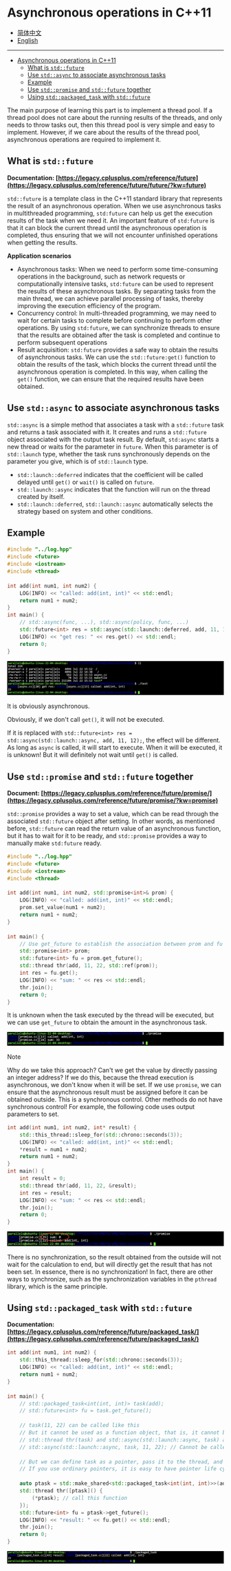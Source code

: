 # Asynchronous operations in C++11

- [简体中文](./asynchronous.md)
- [English](./asynchronous-en.md)

***
- [Asynchronous operations in C++11](#asynchronous-operations-in-c11)
  - [What is `std::future`](#what-is-stdfuture)
  - [Use `std::async` to associate asynchronous tasks](#use-stdasync-to-associate-asynchronous-tasks)
  - [Example](#example)
  - [Use `std::promise` and `std::future` together](#use-stdpromise-and-stdfuture-together)
  - [Using `std::packaged_task` with `std::future`](#using-stdpackaged_task-with-stdfuture)


The main purpose of learning this part is to implement a thread pool. If a thread pool does not care about the running results of the threads, and only needs to throw tasks out, then this thread pool is very simple and easy to implement. However, if we care about the results of the thread pool, asynchronous operations are required to implement it.

## What is `std::future`

**Documentation: [https://legacy.cplusplus.com/reference/future](https://legacy.cplusplus.com/reference/future/future/?kw=future)**

`std::future` is a template class in the C++11 standard library that represents the result of an asynchronous operation. When we use asynchronous tasks in multithreaded programming, `std:future` can help us get the execution results of the task when we need it. An important feature of `std:future` is that it can block the current thread until the asynchronous operation is completed, thus ensuring that we will not encounter unfinished operations when getting the results.

**Application scenarios**

- Asynchronous tasks: When we need to perform some time-consuming operations in the background, such as network requests or computationally intensive tasks, `std:future` can be used to represent the results of these asynchronous tasks. By separating tasks from the main thread, we can achieve parallel processing of tasks, thereby improving the execution efficiency of the program.
- Concurrency control: In multi-threaded programming, we may need to wait for certain tasks to complete before continuing to perform other operations. By using `std:future`, we can synchronize threads to ensure that the results are obtained after the task is completed and continue to perform subsequent operations
- Result acquisition: `std:future` provides a safe way to obtain the results of asynchronous tasks. We can use the `std::future:get()` function to obtain the results of the task, which blocks the current thread until the asynchronous operation is completed. In this way, when calling the `get()` function, we can ensure that the required results have been obtained.


## Use `std::async` to associate asynchronous tasks

`std::async` is a simple method that associates a task with a `std::future` task and returns a task associated with it. It creates and runs a `std::future` object associated with the output task result. By default, `std:async` starts a new thread or waits for the parameter in `future`. When this parameter is of `std::launch` type, whether the task runs synchronously depends on the parameter you give, which is of `std::launch` type.
- `std::launch::deferred` indicates that the coefficient will be called delayed until `get()` or `wait()` is called on `future`.
- `std::launch::async` indicates that the function will run on the thread created by itself.
- `std::launch::deferred`, `std::launch::async` automatically selects the strategy based on system and other conditions.


## Example

```cpp
#include "../log.hpp"
#include <future>
#include <iostream>
#include <thread>

int add(int num1, int num2) {
    LOG(INFO) << "called: add(int, int)" << std::endl;
    return num1 + num2;
}
int main() {
    // std::async(func, ...), std::async(policy, func, ...)
    std::future<int> res = std::async(std::launch::deferred, add, 11, 12);
    LOG(INFO) << "get res: " << res.get() << std::endl;
    return 0;
}
```

![](./assets/19.png)

It is obviously asynchronous.

Obviously, if we don't call `get()`, it will not be executed.

If it is replaced with `std::future<int> res = std::async(std::launch::async, add, 11, 12);`, the effect will be different. As long as `async` is called, it will start to execute. When it will be executed, it is unknown! But it will definitely not wait until `get()` is called.

## Use `std::promise` and `std::future` together

**Document: [https://legacy.cplusplus.com/reference/future/promise/](https://legacy.cplusplus.com/reference/future/promise/?kw=promise)**

`std::promise` provides a way to set a value, which can be read through the associated `std::future` object after setting. In other words, as mentioned before, `std::future` can read the return value of an asynchronous function, but it has to wait for it to be ready, and `std::promise` provides a way to manually make `std:future` ready.


```cpp
#include "../log.hpp"
#include <future>
#include <iostream>
#include <thread>

int add(int num1, int num2, std::promise<int>& prom) {
    LOG(INFO) << "called: add(int, int)" << std::endl;
    prom.set_value(num1 + num2);
    return num1 + num2;
}

int main() {
    // Use get_future to establish the association between prom and fu
    std::promise<int> prom;
    std::future<int> fu = prom.get_future();
    std::thread thr(add, 11, 22, std::ref(prom));
    int res = fu.get();
    LOG(INFO) << "sum: " << res << std::endl;
    thr.join();
    return 0;
}
```

It is unknown when the task executed by the thread will be executed, but we can use `get_future` to obtain the amount in the asynchronous task.

![](./assets/20.png)

> [!NOTE]
> Why do we take this approach? Can't we get the value by directly passing an integer address? If we do this, because the thread execution is asynchronous, we don't know when it will be set. If we use `promise`, we can ensure that the asynchronous result must be assigned before it can be obtained outside. This is a synchronous control. Other methods do not have synchronous control! For example, the following code uses output parameters to set.

```cpp
int add(int num1, int num2, int* result) {
    std::this_thread::sleep_for(std::chrono::seconds(3));
    LOG(INFO) << "called: add(int, int)" << std::endl;
    *result = num1 + num2;
    return num1 + num2;
}
int main() {
    int result = 0;
    std::thread thr(add, 11, 22, &result);
    int res = result;
    LOG(INFO) << "sum: " << res << std::endl;
    thr.join();
    return 0;
}
```

![](./assets/21.png)

There is no synchronization, so the result obtained from the outside will not wait for the calculation to end, but will directly get the result that has not been set. In essence, there is no synchronization! In fact, there are other ways to synchronize, such as the synchronization variables in the `pthread` library, which is the same principle.

## Using `std::packaged_task` with `std::future`

**Documentation: [https://legacy.cplusplus.com/reference/future/packaged_task/](https://legacy.cplusplus.com/reference/future/packaged_task/)**

```cpp
int add(int num1, int num2) {
    std::this_thread::sleep_for(std::chrono::seconds(3));
    LOG(INFO) << "called: add(int, int)" << std::endl;
    return num1 + num2;
}

int main() {
    // std::packaged_task<int(int, int)> task(add);
    // std::future<int> fu = task.get_future();

    // task(11, 22) can be called like this
    // But it cannot be used as a function object, that is, it cannot be called like this std::thread thr(task) This is not allowed
    // std::thread thr(task) and std::async(std::launch::async, task) are essentially the same, both are asynchronous operations, and async also starts a thread
    // std::async(std::launch::async, task, 11, 22); // Cannot be called like this

    // But we can define task as a pointer, pass it to the thread, and then dereference it for execution
    // If you use ordinary pointers, it is easy to have pointer life cycle problems, so use smart pointers

    auto ptask = std::make_shared<std::packaged_task<int(int, int)>>(add);
    std::thread thr([ptask]() {
        (*ptask); // call this function
    });
    std::future<int> fu = ptask->get_future();
    LOG(INFO) << "result: " << fu.get() << std::endl;
    thr.join();
    return 0;
}
```

![](./assets/22.png)